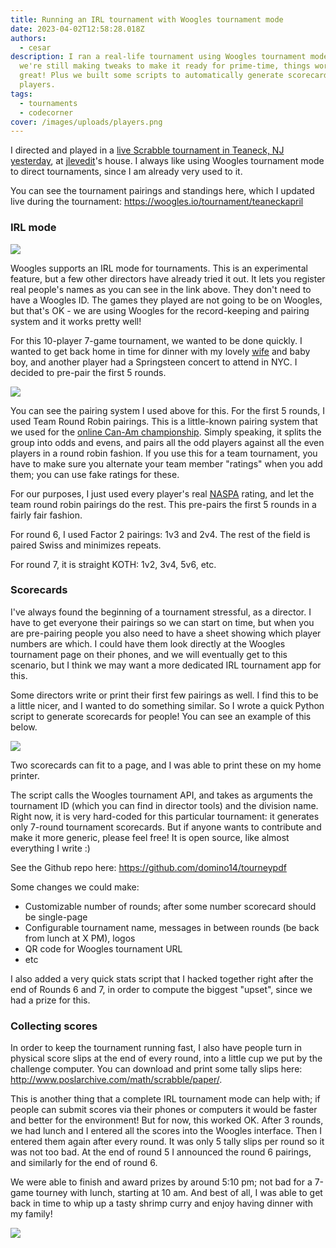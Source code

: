```yaml
---
title: Running an IRL tournament with Woogles tournament mode
date: 2023-04-02T12:58:28.018Z
authors:
  - cesar
description: I ran a real-life tournament using Woogles tournament mode. While
  we're still making tweaks to make it ready for prime-time, things worked out
  great! Plus we built some scripts to automatically generate scorecards for our
  players.
tags:
  - tournaments
  - codecorner
cover: /images/uploads/players.png
---
```

I directed and played in a [live Scrabble tournament in Teaneck, NJ yesterday](https://www.cross-tables.com/tourney.php?tourneyid=11402), at [jlevedit](https://woogles.io/profile/jlevedit)'s house. I always like using Woogles tournament mode to direct tournaments, since I am already very used to it. 

You can see the tournament pairings and standings here, which I updated live during the tournament: <https://woogles.io/tournament/teaneckapril>

### IRL mode

![](/images/uploads/img_4595.jpg)

Woogles supports an IRL mode for tournaments. This is an experimental feature, but a few other directors have already tried it out. It lets you register real people's names as you can see in the link above. They don't need to have a Woogles ID. The games they played are not going to be on Woogles, but that's OK - we are using Woogles for the record-keeping and pairing system and it works pretty well!

For this 10-player 7-game tournament, we wanted to be done quickly. I wanted to get back home in time for dinner with my lovely [wife](https://woogles.io/profile/vhyacinth) and baby boy, and another player had a Springsteen concert to attend in NYC. I decided to pre-pair the first 5 rounds. 

![](/images/uploads/screenshot-2023-04-02-at-1.27.31-pm.png)

You can see the pairing system I used above for this. For the first 5 rounds, I used Team Round Robin pairings. This is a little-known pairing system that we used for the [online Can-Am championship](https://woogles.io/tournament/vcanam). Simply speaking, it splits the group into odds and evens, and pairs all the odd players against all the even players in a round robin fashion. If you use this for a team tournament, you have to make sure you alternate your team member "ratings" when you add them; you can use fake ratings for these. 

For our purposes, I just used every player's real [NASPA](https://www.scrabbleplayers.org) rating, and let the team round robin pairings do the rest. This pre-pairs the first 5 rounds in a fairly fair fashion.

For round 6, I used Factor 2 pairings: 1v3 and 2v4. The rest of the field is paired Swiss and minimizes repeats.

For round 7, it is straight KOTH: 1v2, 3v4, 5v6, etc.

### Scorecards

I've always found the beginning of a tournament stressful, as a director. I have to get everyone their pairings so we can start on time, but when you are pre-pairing people you also need to have a sheet showing which player numbers are which. I could have them look directly at the Woogles tournament page on their phones, and we will eventually get to this scenario, but I think we may want a more dedicated IRL tournament app for this. 

Some directors write or print their first few pairings as well. I find this to be a little nicer, and I wanted to do something similar. So I wrote a quick Python script to generate scorecards for people! You can see an example of this below. 



![](/images/uploads/screenshot-2023-04-02-at-2.04.59-pm.png)

Two scorecards can fit to a page, and I was able to print these on my home printer. 

The script calls the Woogles tournament API, and takes as arguments the tournament ID (which you can find in director tools) and the division name. Right now, it is very hard-coded for this particular tournament: it generates only 7-round tournament scorecards. But if anyone wants to contribute and make it more generic, please feel free! It is open source, like almost everything I write :)

See the Github repo here: <https://github.com/domino14/tourneypdf>

Some changes we could make:

* Customizable number of rounds; after some number scorecard should be single-page
* Configurable tournament name, messages in between rounds (be back from lunch at X PM), logos
* QR code for Woogles tournament URL
* etc

I also added a very quick stats script that I hacked together right after the end of Rounds 6 and 7, in order to compute the biggest "upset", since we had a prize for this.

### Collecting scores

In order to keep the tournament running fast, I also have people turn in physical score slips at the end of every round, into a little cup we put by the challenge computer. You can download and print some tally slips here: <http://www.poslarchive.com/math/scrabble/paper/>.

This is another thing that a complete IRL tournament mode can help with; if people can submit scores via their phones or computers it would be faster and better for the environment! But for now, this worked OK. After 3 rounds, we had lunch and I entered all the scores into the Woogles interface. Then I entered them again after every round. It was only 5 tally slips per round so it was not too bad. At the end of round 5 I announced the round 6 pairings, and similarly for the end of round 6. 

We were able to finish and award prizes by around 5:10 pm; not bad for a 7-game tourney with lunch, starting at 10 am. And best of all, I was able to get back in time to whip up a tasty shrimp curry and enjoy having dinner with my family!

![](/images/uploads/img_4598.jpeg)